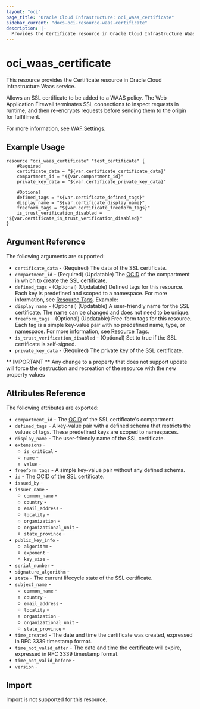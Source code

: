 ```yaml
---
layout: "oci"
page_title: "Oracle Cloud Infrastructure: oci_waas_certificate"
sidebar_current: "docs-oci-resource-waas-certificate"
description: |-
  Provides the Certificate resource in Oracle Cloud Infrastructure Waas service
---
```


# oci_waas_certificate
This resource provides the Certificate resource in Oracle Cloud Infrastructure Waas service.

Allows an SSL certificate to be added to a WAAS policy. The Web Application Firewall terminates SSL connections to inspect requests in runtime, and then re-encrypts requests before sending them to the origin for fulfillment.

For more information, see [WAF Settings](https://docs.cloud.oracle.com/iaas/Content/WAF/Tasks/wafsettings.htm).

## Example Usage

```hcl
resource "oci_waas_certificate" "test_certificate" {
	#Required
	certificate_data = "${var.certificate_certificate_data}"
	compartment_id = "${var.compartment_id}"
	private_key_data = "${var.certificate_private_key_data}"

	#Optional
	defined_tags = "${var.certificate_defined_tags}"
	display_name = "${var.certificate_display_name}"
	freeform_tags = "${var.certificate_freeform_tags}"
	is_trust_verification_disabled = "${var.certificate_is_trust_verification_disabled}"
}
```

## Argument Reference

The following arguments are supported:

* `certificate_data` - (Required) The data of the SSL certificate.
* `compartment_id` - (Required) (Updatable) The [OCID](https://docs.cloud.oracle.com/iaas/Content/General/Concepts/identifiers.htm) of the compartment in which to create the SSL certificate.
* `defined_tags` - (Optional) (Updatable) Defined tags for this resource. Each key is predefined and scoped to a namespace. For more information, see [Resource Tags](https://docs.cloud.oracle.com/iaas/Content/General/Concepts/resourcetags.htm). Example:
* `display_name` - (Optional) (Updatable) A user-friendly name for the SSL certificate. The name can be changed and does not need to be unique.
* `freeform_tags` - (Optional) (Updatable) Free-form tags for this resource. Each tag is a simple key-value pair with no predefined name, type, or namespace. For more information, see [Resource Tags](https://docs.cloud.oracle.com/iaas/Content/General/Concepts/resourcetags.htm).
* `is_trust_verification_disabled` - (Optional) Set to true if the SSL certificate is self-signed.
* `private_key_data` - (Required) The private key of the SSL certificate.


** IMPORTANT **
Any change to a property that does not support update will force the destruction and recreation of the resource with the new property values

## Attributes Reference

The following attributes are exported:

* `compartment_id` - The [OCID](https://docs.cloud.oracle.com/iaas/Content/General/Concepts/identifiers.htm) of the SSL certificate's compartment.
* `defined_tags` - A key-value pair with a defined schema that restricts the values of tags. These predefined keys are scoped to namespaces.
* `display_name` - The user-friendly name of the SSL certificate.
* `extensions` - 
	* `is_critical` - 
	* `name` - 
	* `value` - 
* `freeform_tags` - A simple key-value pair without any defined schema.
* `id` - The [OCID](https://docs.cloud.oracle.com/iaas/Content/General/Concepts/identifiers.htm) of the SSL certificate.
* `issued_by` - 
* `issuer_name` - 
	* `common_name` - 
	* `country` - 
	* `email_address` - 
	* `locality` - 
	* `organization` - 
	* `organizational_unit` - 
	* `state_province` - 
* `public_key_info` - 
	* `algorithm` - 
	* `exponent` - 
	* `key_size` - 
* `serial_number` - 
* `signature_algorithm` - 
* `state` - The current lifecycle state of the SSL certificate.
* `subject_name` - 
	* `common_name` - 
	* `country` - 
	* `email_address` - 
	* `locality` - 
	* `organization` - 
	* `organizational_unit` - 
	* `state_province` - 
* `time_created` - The date and time the certificate was created, expressed in RFC 3339 timestamp format.
* `time_not_valid_after` - The date and time the certificate will expire, expressed in RFC 3339 timestamp format.
* `time_not_valid_before` - 
* `version` - 

## Import

Import is not supported for this resource.

